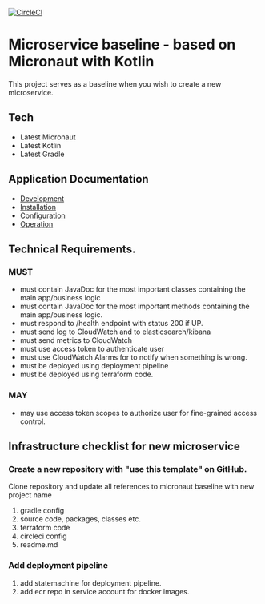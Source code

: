 [![CircleCI](https://circleci.com/gh/nsbno/trafficinfo-baseline-micronaut.svg?style=svg&circle-token=67eb02d828d5a7e61e775f7840c387cc5be36dca)](https://circleci.com/gh/nsbno/trafficinfo-baseline-micronaut)

# Microservice baseline - based on Micronaut with Kotlin
This project serves as a baseline when you wish to create a new microservice. 

## Tech
- Latest Micronaut
- Latest Kotlin
- Latest Gradle

## Application Documentation
- [Development](/docs/development.md)
- [Installation](/docs/installation.md)
- [Configuration](/docs/configuration.md)
- [Operation](/docs/operation.md)

## Technical Requirements.
### MUST
- must contain JavaDoc for the most important classes containing the main app/business logic
- must contain JavaDoc for the most important methods containing the main app/business logic.
- must respond to /health endpoint with status 200 if UP.
- must send log to CloudWatch and to elasticsearch/kibana
- must send metrics to CloudWatch
- must use access token to authenticate user
- must use CloudWatch Alarms for to notify when something is wrong.
- must be deployed using deployment pipeline
- must be deployed using terraform code.

### MAY
- may use access token scopes to authorize user for fine-grained access control.

## Infrastructure checklist for new microservice
### Create a new repository with "use this template" on GitHub.  
Clone repository and update all references to micronaut baseline with new project name
   1. gradle config
   2. source code, packages, classes etc.
   3. terraform code
   4. circleci config
   5. readme.md
 
### Add deployment pipeline 
   1. add statemachine for deployment pipeline.
   2. add ecr repo in service account for docker images.